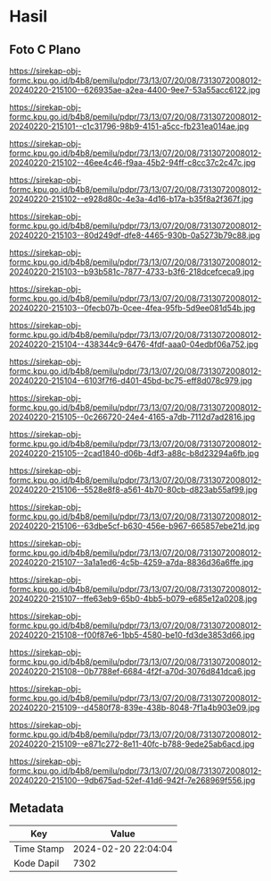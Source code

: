 # Hasil

## Foto C Plano

https://sirekap-obj-formc.kpu.go.id/b4b8/pemilu/pdpr/73/13/07/20/08/7313072008012-20240220-215100--626935ae-a2ea-4400-9ee7-53a55acc6122.jpg

https://sirekap-obj-formc.kpu.go.id/b4b8/pemilu/pdpr/73/13/07/20/08/7313072008012-20240220-215101--c1c31796-98b9-4151-a5cc-fb231ea014ae.jpg

https://sirekap-obj-formc.kpu.go.id/b4b8/pemilu/pdpr/73/13/07/20/08/7313072008012-20240220-215102--46ee4c46-f9aa-45b2-94ff-c8cc37c2c47c.jpg

https://sirekap-obj-formc.kpu.go.id/b4b8/pemilu/pdpr/73/13/07/20/08/7313072008012-20240220-215102--e928d80c-4e3a-4d16-b17a-b35f8a2f367f.jpg

https://sirekap-obj-formc.kpu.go.id/b4b8/pemilu/pdpr/73/13/07/20/08/7313072008012-20240220-215103--80d249df-dfe8-4465-930b-0a5273b79c88.jpg

https://sirekap-obj-formc.kpu.go.id/b4b8/pemilu/pdpr/73/13/07/20/08/7313072008012-20240220-215103--b93b581c-7877-4733-b3f6-218dcefceca9.jpg

https://sirekap-obj-formc.kpu.go.id/b4b8/pemilu/pdpr/73/13/07/20/08/7313072008012-20240220-215103--0fecb07b-0cee-4fea-95fb-5d9ee081d54b.jpg

https://sirekap-obj-formc.kpu.go.id/b4b8/pemilu/pdpr/73/13/07/20/08/7313072008012-20240220-215104--438344c9-6476-4fdf-aaa0-04edbf06a752.jpg

https://sirekap-obj-formc.kpu.go.id/b4b8/pemilu/pdpr/73/13/07/20/08/7313072008012-20240220-215104--6103f7f6-d401-45bd-bc75-eff8d078c979.jpg

https://sirekap-obj-formc.kpu.go.id/b4b8/pemilu/pdpr/73/13/07/20/08/7313072008012-20240220-215105--0c266720-24e4-4165-a7db-7112d7ad2816.jpg

https://sirekap-obj-formc.kpu.go.id/b4b8/pemilu/pdpr/73/13/07/20/08/7313072008012-20240220-215105--2cad1840-d06b-4df3-a88c-b8d23294a6fb.jpg

https://sirekap-obj-formc.kpu.go.id/b4b8/pemilu/pdpr/73/13/07/20/08/7313072008012-20240220-215106--5528e8f8-a561-4b70-80cb-d823ab55af99.jpg

https://sirekap-obj-formc.kpu.go.id/b4b8/pemilu/pdpr/73/13/07/20/08/7313072008012-20240220-215106--63dbe5cf-b630-456e-b967-665857ebe21d.jpg

https://sirekap-obj-formc.kpu.go.id/b4b8/pemilu/pdpr/73/13/07/20/08/7313072008012-20240220-215107--3a1a1ed6-4c5b-4259-a7da-8836d36a6ffe.jpg

https://sirekap-obj-formc.kpu.go.id/b4b8/pemilu/pdpr/73/13/07/20/08/7313072008012-20240220-215107--ffe63eb9-65b0-4bb5-b079-e685e12a0208.jpg

https://sirekap-obj-formc.kpu.go.id/b4b8/pemilu/pdpr/73/13/07/20/08/7313072008012-20240220-215108--f00f87e6-1bb5-4580-be10-fd3de3853d66.jpg

https://sirekap-obj-formc.kpu.go.id/b4b8/pemilu/pdpr/73/13/07/20/08/7313072008012-20240220-215108--0b7788ef-6684-4f2f-a70d-3076d841dca6.jpg

https://sirekap-obj-formc.kpu.go.id/b4b8/pemilu/pdpr/73/13/07/20/08/7313072008012-20240220-215109--d4580f78-839e-438b-8048-7f1a4b903e09.jpg

https://sirekap-obj-formc.kpu.go.id/b4b8/pemilu/pdpr/73/13/07/20/08/7313072008012-20240220-215109--e871c272-8e11-40fc-b788-9ede25ab6acd.jpg

https://sirekap-obj-formc.kpu.go.id/b4b8/pemilu/pdpr/73/13/07/20/08/7313072008012-20240220-215100--9db675ad-52ef-41d6-942f-7e268969f556.jpg


## Metadata

| Key        | Value               |
| ---------- | ------------------- |
| Time Stamp | 2024-02-20 22:04:04 |
| Kode Dapil | 7302                |



